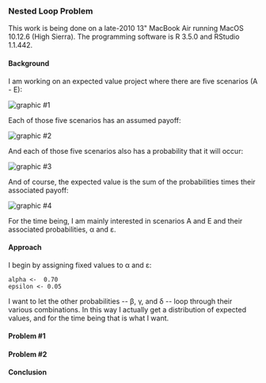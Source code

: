 ### Nested Loop Problem

This work is being done on a late-2010 13" MacBook Air running MacOS 10.12.6 (High Sierra). The programming software is R 3.5.0 and RStudio 1.1.442.

#### Background  

I am working on an expected value project where there are five scenarios (A - E): 

![graphic #1](https://github.com/vmsmith/Nested_Loop_Problem/blob/master/graphics/EV1.png)

Each of those five scenarios has an assumed payoff:  

![graphic #2](https://github.com/vmsmith/Nested_Loop_Problem/blob/master/graphics/EV2.png)  

And each of those five scenarios also has a probability that it will occur: 

![graphic #3](https://github.com/vmsmith/Nested_Loop_Problem/blob/master/graphics/EV3.png)  

And of course, the expected value is the sum of the probabilities times their associated payoff:  

![graphic #4](https://github.com/vmsmith/Nested_Loop_Problem/blob/master/graphics/EV4.png)  

For the time being, I am mainly interested in scenarios A and E and their associated probabilities, α and ε.

#### Approach  

I begin by assigning fixed values to α and ε: 

    alpha <-  0.70
    epsilon <- 0.05

I want to let the other probabilities -- β, γ, and δ -- loop through their various combinations.  In this way I actually get a distribution of expected values, and for the time being that is what I want.


#### Problem #1  


#### Problem #2  



#### Conclusion  
